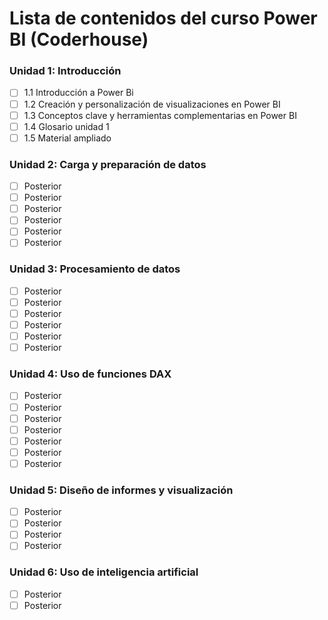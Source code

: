# Lista de contenidos del curso Power BI (Coderhouse)

### Unidad 1: Introducción

- [ ] 1.1 Introducción a Power Bi
- [ ] 1.2 Creación y personalización de visualizaciones en Power BI
- [ ] 1.3 Conceptos clave y herramientas complementarias en Power BI
- [ ] 1.4 Glosario unidad 1
- [ ] 1.5 Material ampliado

### Unidad 2: Carga y preparación de datos

- [ ] Posterior
- [ ] Posterior
- [ ] Posterior
- [ ] Posterior
- [ ] Posterior
- [ ] Posterior

### Unidad 3: Procesamiento de datos

- [ ] Posterior
- [ ] Posterior
- [ ] Posterior
- [ ] Posterior
- [ ] Posterior
- [ ] Posterior

### Unidad 4: Uso de funciones DAX

- [ ] Posterior
- [ ] Posterior
- [ ] Posterior
- [ ] Posterior
- [ ] Posterior
- [ ] Posterior
- [ ] Posterior

### Unidad 5: Diseño de informes y visualización

- [ ] Posterior
- [ ] Posterior
- [ ] Posterior
- [ ] Posterior

### Unidad 6: Uso de inteligencia artificial

- [ ] Posterior
- [ ] Posterior
